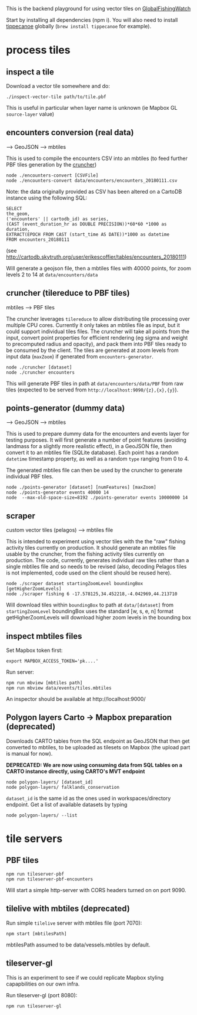 This is the backend playground for using vector tiles on <a href="https://github.com/GlobalFishingWatch">GlobalFishingWatch</a>

Start by installing all dependencies (npm i). You will also need to install <a href="https://github.com/mapbox/tippecanoe">tippecanoe</a> globally (`brew install tippecanoe` for example).


# process tiles

## inspect a tile

Download a vector tile somewhere and do: 

```
./inspect-vector-tile path/to/tile.pbf

```

This is useful in particular when layer name is unknown (ie Mapbox GL `source-layer` value)


## encounters conversion (real data)

--> GeoJSON --> mbtiles

This is used to compile the encounters CSV into an mbtiles (to feed further PBF tiles generation by the [cruncher](https://github.com/Vizzuality/GlobalFishingWatch-vector#cruncher-tilereduce-to-pbf-tiles))

```
node ./encounters-convert [CSVFile]
node ./encounters-convert data/encounters/encounters_20180111.csv
```

Note: the data originally provided as CSV has been altered on a CartoDB instance using the following SQL:
```
SELECT
the_geom,
('encounters' || cartodb_id) as series,
(CAST (event_duration_hr as DOUBLE PRECISION))*60*60 *1000 as duration,
EXTRACT(EPOCH FROM CAST (start_time AS DATE))*1000 as datetime
FROM encounters_20180111
```

(see http://cartodb.skytruth.org/user/erikescoffier/tables/encounters_20180111)


Will generate a geojson file, then a mbtiles files with 40000 points, for zoom levels 2 to 14 at `data/encounters/data`

## cruncher (tilereduce to PBF tiles)

mbtiles --> PBF tiles

The cruncher leverages `tilereduce` to allow distributing tile processing over multiple CPU cores. Currently it only takes an mbtiles file as input, but it could support individual tiles files. The cruncher will take all points from the input, convert point properties for efficient rendering (eg sigma and weight to precomputed radius and opacity), and pack them into PBF tiles ready to be consumed by the client. The tiles are generated at zoom levels from input data (`maxZoom`) if generated from `encounters-generator`.

```
node ./cruncher [dataset]
node ./cruncher encounters
```

This will generate PBF tiles in path at `data/encounters/data/PBF` from raw tiles (expected to be served from `http://localhost:9090/{z},{x},{y}`).


## points-generator (dummy data)

--> GeoJSON --> mbtiles

This is used to prepare dummy data for the encounters and events layer for testing purposes.
It will first generate a number of point features (avoiding landmass for a slightly more realistic effect), in a GeoJSON file, then convert it to an mbtiles file (SQLite database). Each point has a random `datetime` timestamp property, as well as a random `type` ranging from 0 to 4.

The generated mbtiles file can then be used by the cruncher to generate individual PBF tiles.

```
node ./points-generator [dataset] [numFeatures] [maxZoom]
node ./points-generator events 40000 14
node  --max-old-space-size=8192 ./points-generator events 10000000 14
```



## scraper

custom vector tiles (pelagos) --> mbtiles file

This is intended to experiment using vector tiles with the the "raw" fishing activity tiles currently on production. It should generate an mbtiles file usable by the cruncher, from the fishing activity tiles currently on production. The code, currently, generates individual raw tiles rather than a single mbtiles file and so needs to be revised (also, decoding Pelagos tiles is not implemented, code used on the client should be reused here).

```
node ./scraper dataset startingZoomLevel boundingBox [getHigherZoomLevels]
node ./scraper fishing 6 -17.578125,34.452218,-4.042969,44.213710

```
Will download tiles within `boundingBox` to path at `data/[dataset]` from `startingZoomLevel`
boundingBox uses the standard [w, s, e, n] format
getHigherZoomLevels will download higher zoom levels in the bounding box


## inspect mbtiles files

Set Mapbox token first:

```
export MAPBOX_ACCESS_TOKEN='pk....'
```

Run server:

```
npm run mbview [mbtiles path]
npm run mbview data/events/tiles.mbtiles

```

An inspector should be available at http://localhost:9000/

## Polygon layers Carto -> Mapbox preparation (deprecated)

Downloads CARTO tables from the SQL endpoint as GeoJSON that then get converted to mbtiles, to be uploaded as tilesets on Mapbox (the upload part is manual for now).

**DEPRECATED: We are now using consuming data from SQL tables on a CARTO instance directly, using CARTO's MVT endpoint** 

```
node polygon-layers/ [dataset_id]
node polygon-layers/ falklands_conservation
```

`dataset_id` is the same id as the ones used in workspaces/directory endpoint. Get a list of available datasets by typing
```
node polygon-layers/ --list
```


# tile servers

## PBF tiles

```
npm run tileserver-pbf
npm run tileserver-pbf-encounters
```

Will start a simple http-server with CORS headers turned on on port 9090.

## tilelive with mbtiles (deprecated)

Run simple `tilelive` server with mbtiles file (port 7070):
```
npm start [mbtilesPath]
```

mbtilesPath assumed to be data/vessels.mbtiles by default.

## tileserver-gl

This is an experiment to see if we could replicate Mapbox styling capapbilities on our own infra.

Run tileserver-gl (port 8080):
```
npm run tileserver-gl
```

